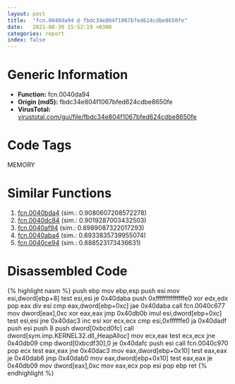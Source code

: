 ```yaml
---
layout: post
title:  "fcn.0040da94 @ fbdc34e804f1067bfed624cdbe8650fe"
date:   2021-08-30 15:52:19 +0300
categories: report
index: false
---
```


# Generic Information
- **Function:** fcn.0040da94
- **Origin (md5):** fbdc34e804f1067bfed624cdbe8650fe
- **VirusTotal:** [virustotal.com/gui/file/fbdc34e804f1067bfed624cdbe8650fe][virustotal_ref]

# Code Tags
<span class="tag" id="MEMORY">MEMORY</span>


# Similar Functions

1. [fcn.0040bda4][similar_1_ref] (sim.: 0.9080607208572278)
2. [fcn.0040dc84][similar_2_ref] (sim.: 0.9019287003432503)
3. [fcn.0040af94][similar_3_ref] (sim.: 0.8989087322017293)
4. [fcn.0040aba4][similar_4_ref] (sim.: 0.8933835739955074)
5. [fcn.0040ce94][similar_5_ref] (sim.: 0.888523173436631)


# Disassembled Code

{% highlight nasm %}
push ebp
mov ebp,esp
push esi
mov esi,dword[ebp+8]
test esi,esi
je 0x40daba
push 0xffffffffffffffe0
xor edx,edx
pop eax
div esi
cmp eax,dword[ebp+0xc]
jae 0x40daba
call fcn.0040c677
mov dword[eax],0xc
xor eax,eax
jmp 0x40db0b
imul esi,dword[ebp+0xc]
test esi,esi
jne 0x40dac3
inc esi
xor ecx,ecx
cmp esi,0xffffffe0
ja 0x40dadf
push esi
push 8
push dword[0xbcd0fc]
call dword[sym.imp.KERNEL32.dll_HeapAlloc]
mov ecx,eax
test ecx,ecx
jne 0x40db09
cmp dword[0xbcdf30],0
je 0x40dafc
push esi
call fcn.0040c970
pop ecx
test eax,eax
jne 0x40dac3
mov eax,dword[ebp+0x10]
test eax,eax
je 0x40dab6
jmp 0x40dab0
mov eax,dword[ebp+0x10]
test eax,eax
je 0x40db09
mov dword[eax],0xc
mov eax,ecx
pop esi
pop ebp
ret 
{% endhighlight %}


[similar_1_ref]: /report/fcn.0040bda4@d5337b9620c223d0a47057760eb166f6
[similar_2_ref]: /report/fcn.0040dc84@2c8a7c95e17b0f44ef766fcaa6addd71
[similar_3_ref]: /report/fcn.0040af94@513a8bfcd5da1a9aee6dd942ecac565e
[similar_4_ref]: /report/fcn.0040aba4@cf071542c6e6ceb88de8b40c16fc0a1a
[similar_5_ref]: /report/fcn.0040ce94@f40e41234bc244856083b8839ad797e1
[virustotal_ref]: https://www.virustotal.com/gui/file/fbdc34e804f1067bfed624cdbe8650fe